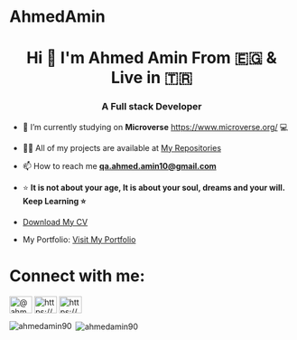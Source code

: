 # AhmedAmin

<h1 align="center">Hi 👋  I'm Ahmed Amin From 🇪🇬 & Live in 🇹🇷 </h1>
<h3 align="center">A Full stack Developer</h3> 

- 🔭 I’m currently studying on **Microverse** https://www.microverse.org/  💻

- 👨‍💻 All of my projects are available at [My Repositories ](https://github.com/AhmedAmin90?tab=repositories)

- 📫 How to reach me **qa.ahmed.amin10@gmail.com** 

- ⭐ **It is not about your age, It is about your soul, dreams and your will. Keep Learning ⭐**

- [Download My CV](https://drive.google.com/file/d/1yy53LdBfJ-WJT3lw5pe01cd0wvBmWvbw/view?usp=sharing)

- My Portfolio: [Visit My Portfolio ](https://github.com/AhmedAmin90?tab=repositories)

# Connect with me:

<a href="https://twitter.com/@ahmedamin12383" target="blank"><img align="center" src="https://cdn.jsdelivr.net/npm/simple-icons@3.0.1/icons/twitter.svg" alt="@ahmedamin12383" height="30" width="40" /></a>
<a href="https://linkedin.com/in/https://www.linkedin.com/in/web-developer/" target="blank"><img align="center" src="https://cdn.jsdelivr.net/npm/simple-icons@3.0.1/icons/linkedin.svg" alt="https://www.linkedin.com/in/web-developer/" height="30" width="40" /></a>
<a href="https://fb.com/https://www.facebook.com/ahmed.amin.7564/" target="blank"><img align="center" src="https://cdn.jsdelivr.net/npm/simple-icons@3.0.1/icons/facebook.svg" alt="https://www.facebook.com/ahmed.amin.7564/" height="30" width="40" /></a>

   
<p><img align="left" src="https://github-readme-stats.vercel.app/api/top-langs?username=ahmedamin90&show_icons=true&locale=en&layout=compact" alt="ahmedamin90" /></p>

<p>&nbsp;<img align="center" src="https://github-readme-stats.vercel.app/api?username=ahmedamin90&show_icons=true&locale=en" alt="ahmedamin90" /></p>
